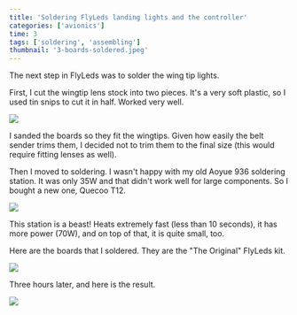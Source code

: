 ```yaml
---
title: 'Soldering FlyLeds landing lights and the controller'
categories: ['avionics']
time: 3
tags: ['soldering', 'assembling']
thumbnail: '3-boards-soldered.jpeg'
---
```


The next step in FlyLeds was to solder the wing tip lights.

<!-- more -->

First, I cut the wingtip lens stock into two pieces. It's a very soft plastic, so I used tin snips to cut it in half. Worked very well.

![](0-lens-cut.jpeg)

I sanded the boards so they fit the wingtips. Given how easily the belt sender trims them, I decided not to trim them to the final size (this would require fitting lenses as well).

Then I moved to soldering. I wasn't happy with my old Aoyue 936 soldering station. It was only 35W and that didn't work well for large components. So I bought a new one, Quecoo T12.

![](1-new-soldering-station.jpeg)

This station is a beast! Heats extremely fast (less than 10 seconds), it has more power (70W), and on top of that, it is quite small, too.

Here are the boards that I soldered. They are the "The Original" FlyLeds kit.

![](2-wingtip-lights-boards.jpeg)

Three hours later, and here is the result.

![](3-boards-soldered.jpeg)
